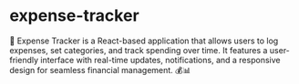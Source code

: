 # expense-tracker
🚀 Expense Tracker is a React-based application that allows users to log expenses, set categories, and track spending over time. It features a user-friendly interface with real-time updates, notifications, and a responsive design for seamless financial management. 💰📊
